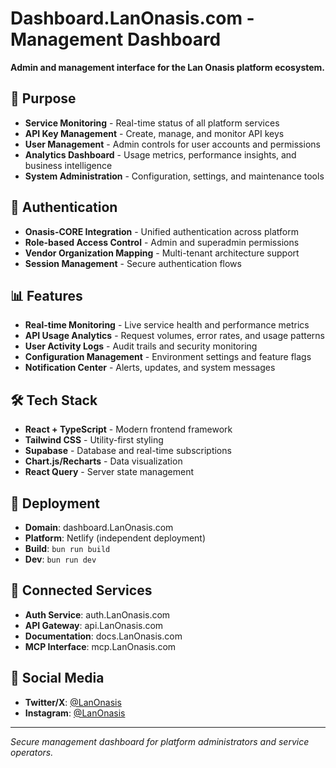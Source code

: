 # Dashboard.LanOnasis.com - Management Dashboard

**Admin and management interface for the Lan Onasis platform ecosystem.**

## 🎯 Purpose
- **Service Monitoring** - Real-time status of all platform services
- **API Key Management** - Create, manage, and monitor API keys
- **User Management** - Admin controls for user accounts and permissions
- **Analytics Dashboard** - Usage metrics, performance insights, and business intelligence
- **System Administration** - Configuration, settings, and maintenance tools

## 🔐 Authentication
- **Onasis-CORE Integration** - Unified authentication across platform
- **Role-based Access Control** - Admin and superadmin permissions
- **Vendor Organization Mapping** - Multi-tenant architecture support
- **Session Management** - Secure authentication flows

## 📊 Features
- **Real-time Monitoring** - Live service health and performance metrics
- **API Usage Analytics** - Request volumes, error rates, and usage patterns
- **User Activity Logs** - Audit trails and security monitoring
- **Configuration Management** - Environment settings and feature flags
- **Notification Center** - Alerts, updates, and system messages

## 🛠 Tech Stack
- **React + TypeScript** - Modern frontend framework
- **Tailwind CSS** - Utility-first styling
- **Supabase** - Database and real-time subscriptions
- **Chart.js/Recharts** - Data visualization
- **React Query** - Server state management

## 🚀 Deployment
- **Domain**: dashboard.LanOnasis.com
- **Platform**: Netlify (independent deployment)
- **Build**: `bun run build`
- **Dev**: `bun run dev`

## 🔗 Connected Services
- **Auth Service**: auth.LanOnasis.com
- **API Gateway**: api.LanOnasis.com  
- **Documentation**: docs.LanOnasis.com
- **MCP Interface**: mcp.LanOnasis.com

## 📱 Social Media
- **Twitter/X**: [@LanOnasis](https://twitter.com/LanOnasis)
- **Instagram**: [@LanOnasis](https://instagram.com/LanOnasis)

---

*Secure management dashboard for platform administrators and service operators.*